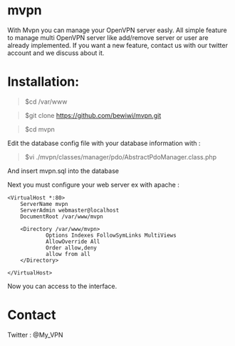 mvpn
====
With Mvpn you can manage your OpenVPN server easly.
All simple feature to manage multi OpenVPN server like add/remove server or user are already implemented. If you want a new feature, contact us with our twitter account and we discuss about it.


Installation:
====
>$cd /var/www

>$git clone https://github.com/bewiwi/mvpn.git

>$cd mvpn

Edit the database config file with your database information with :
>$vi ./mvpn/classes/manager/pdo/AbstractPdoManager.class.php

And insert mvpn.sql into the database

Next you must configure your web server
ex with apache :

    <VirtualHost *:80>
	    ServerName mvpn
	    ServerAdmin webmaster@localhost
	    DocumentRoot /var/www/mvpn

	    <Directory /var/www/mvpn>
                Options Indexes FollowSymLinks MultiViews
                AllowOverride All
                Order allow,deny
                allow from all
	    </Directory>

    </VirtualHost>


Now  you can access to the interface.

Contact
====
Twitter : @My_VPN
